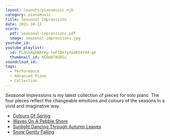 ```yaml
---
layout: layouts/pianomusic.njk
category: pianomusic
title: Seasonal Impressions
date: 2021-10-13
score:
  pdf: seasonal-impressions.pdf
  image: seasonal-impressions.jpg
youtube_id:
youtube_playlist:
  id: PLQ1kAgbWArKy-loFlOkfyVpaKh4Y44-gk
  thumbnail_id: NCOoH78GRSc
soundcloud_id: 
tags:
  - Performance
  - Advanced Piano
  - Collection
---
```


*Seasonal Impressions* is my latest collection of pieces for solo piano. The four pieces reflect the changeable emotions and colours of the seasons in a vivid and imaginative way.

- [Colours Of Spring](/composer/pianomusic/colours-of-spring/)
- [Waves On A Pebble Shore](/composer/pianomusic/waves-on-a-pebble-shore/)
- [Sunlight Dancing Through Autumn Leaves](/composer/pianomusic/sunlight-dancing-through-autumn-leaves/)
- [Snow Gently Falling](/composer/pianomusic/snow-gently-falling/)
